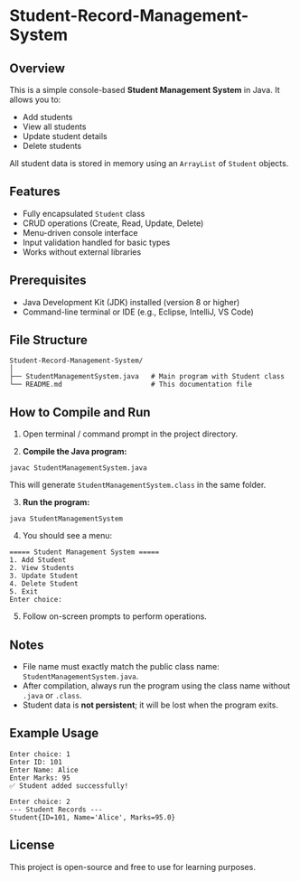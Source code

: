 # Student-Record-Management-System

## Overview

This is a simple console-based **Student Management System** in Java. It allows you to:

* Add students
* View all students
* Update student details
* Delete students

All student data is stored in memory using an `ArrayList` of `Student` objects.

## Features

* Fully encapsulated `Student` class
* CRUD operations (Create, Read, Update, Delete)
* Menu-driven console interface
* Input validation handled for basic types
* Works without external libraries

## Prerequisites

* Java Development Kit (JDK) installed (version 8 or higher)
* Command-line terminal or IDE (e.g., Eclipse, IntelliJ, VS Code)

## File Structure

```
Student-Record-Management-System/
│
├── StudentManagementSystem.java   # Main program with Student class
└── README.md                      # This documentation file
```

## How to Compile and Run

1. Open terminal / command prompt in the project directory.

2. **Compile the Java program:**

```
javac StudentManagementSystem.java
```

This will generate `StudentManagementSystem.class` in the same folder.

3. **Run the program:**

```
java StudentManagementSystem
```

4. You should see a menu:

```
===== Student Management System =====
1. Add Student
2. View Students
3. Update Student
4. Delete Student
5. Exit
Enter choice:
```

5. Follow on-screen prompts to perform operations.

## Notes

* File name must exactly match the public class name: `StudentManagementSystem.java`.
* After compilation, always run the program using the class name without `.java` or `.class`.
* Student data is **not persistent**; it will be lost when the program exits.

## Example Usage

```
Enter choice: 1
Enter ID: 101
Enter Name: Alice
Enter Marks: 95
✅ Student added successfully!

Enter choice: 2
--- Student Records ---
Student{ID=101, Name='Alice', Marks=95.0}
```

## License

This project is open-source and free to use for learning purposes.
